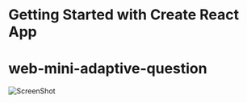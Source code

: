# Getting Started with Create React App

# web-mini-adaptive-question

![ScreenShot](https://raw.github.com/adityam945/web-mini-adaptive-question/Screenshot-1.png)

